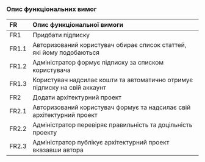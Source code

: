 ### Опис функціональних вимог
|FR | Опис функціональної вимоги| 
|:- |:-                          |
| FR1 | Придбати підписку |
| FR1.1 | Авторизований користувач обирає список статтей, які йому подобаються |
| FR1.2 | Адміністратор формує підписку за списком користувача |
| FR1.3 | Користувач надсилає кошти та автоматично отримує підписку на свій аккаунт|
| FR2 | Додати архітектурний проект |
| FR2.1 | Авторизований користувач формує та надсилає свій архітектурний проект |
| FR2.2 | Адміністратор перевіряє правильність та доцільність проекту |
| FR2.3 | Адміністратор публікує архітектурний проект вказавши автора |
